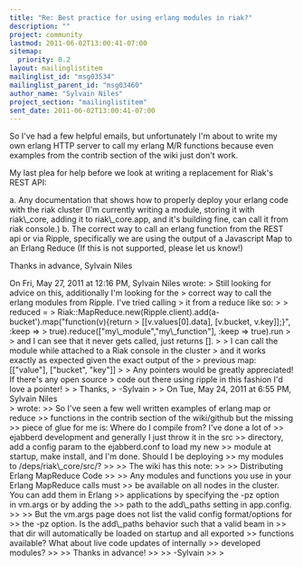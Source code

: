 ```yaml
---
title: "Re: Best practice for using erlang modules in riak?"
description: ""
project: community
lastmod: 2011-06-02T13:00:41-07:00
sitemap:
  priority: 0.2
layout: mailinglistitem
mailinglist_id: "msg03534"
mailinglist_parent_id: "msg03460"
author_name: "Sylvain Niles"
project_section: "mailinglistitem"
sent_date: 2011-06-02T13:00:41-07:00
---
```



So I've had a few helpful emails, but unfortunately I'm about to write
my own erlang HTTP server to call my erlang M/R functions because even
examples from the contrib section of the wiki just don't work.

My last plea for help before we look at writing a replacement for
Riak's REST API:

a. Any documentation that shows how to properly deploy your erlang
code with the riak cluster (I'm currently writing a module, storing it
with riak\\_core, adding it to riak\\_core.app, and it's building fine,
can call it from riak console.)
b. The correct way to call an erlang function from the REST api or via
Ripple, specifically we are using the output of a Javascript Map to an
Erlang Reduce (If this is not supported, please let us know!)


Thanks in advance,
Sylvain Niles


On Fri, May 27, 2011 at 12:16 PM, Sylvain Niles  wrote:
&gt; Still looking for advice on this, additionally I'm looking for the
&gt; correct way to call the erlang modules from Ripple. I've tried calling
&gt; it from a reduce like so:
&gt;
&gt; reduced = 
&gt; Riak::MapReduce.new(Ripple.client).add(a-bucket').map("function(v){return
&gt; [[v.values[0].data], [v.bucket, v.key]];}", :keep =&gt;
&gt; true).reduce(["my\\_module","my\\_function"], :keep =&gt; true).run
&gt;
&gt; and I can see that it never gets called, just returns [].
&gt;
&gt; I can call the module while attached to a Riak console in the cluster
&gt; and it works exactly as expected given the exact output of the
&gt; previous map: [["value"], ["bucket", "key"]]
&gt;
&gt; Any pointers would be greatly appreciated! If there's any open source
&gt; code out there using ripple in this fashion I'd love a pointer!
&gt;
&gt; Thanks,
&gt; -Sylvain
&gt;
&gt; On Tue, May 24, 2011 at 6:55 PM, Sylvain Niles  
&gt; wrote:
&gt;&gt; So I've seen a few well written examples of erlang map or reduce
&gt;&gt; functions in the contrib section of the wiki/github but the missing
&gt;&gt; piece of glue for me is: Where do I compile from? I've done a lot of
&gt;&gt; ejabberd development and generally I just throw it in the src
&gt;&gt; directory, add a config param to the ejabberd.conf to load my new
&gt;&gt; module at startup, make install, and I'm done. Should I be deploying
&gt;&gt; my modules to /deps/riak\\_core/src/?
&gt;&gt;
&gt;&gt; The wiki has this note:
&gt;&gt;
&gt;&gt; Distributing Erlang MapReduce Code
&gt;&gt;
&gt;&gt; Any modules and functions you use in your Erlang MapReduce calls must
&gt;&gt; be available on all nodes in the cluster. You can add them in Erlang
&gt;&gt; applications by specifying the -pz option in vm.args or by adding the
&gt;&gt; path to the add\\_paths setting in app.config.
&gt;&gt;
&gt;&gt; But the vm.args page does not list the valid config format/options for
&gt;&gt; the -pz option. Is the add\\_paths behavior such that a valid beam in
&gt;&gt; that dir will automatically be loaded on startup and all exported
&gt;&gt; functions available? What about live code updates of internally
&gt;&gt; developed modules?
&gt;&gt;
&gt;&gt; Thanks in advance!
&gt;&gt;
&gt;&gt; -Sylvain
&gt;&gt;
&gt;

